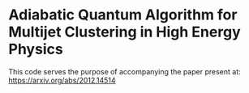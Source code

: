 # Adiabatic Quantum Algorithm for Multijet Clustering in High Energy Physics
This code serves the purpose of accompanying the paper present at: https://arxiv.org/abs/2012.14514
